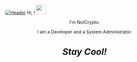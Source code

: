 <!-- Gemaakt door inspiratie van https://github.com/MartinHeinz !-->

[![Header](https://github.com/NotCrypto/NotCrypto/blob/master/assests/sevn.png "Header")](https://github.com)
Hi, ! <img src="https://raw.githubusercontent.com/NotCrypto/NotCrypto/master/assets/wave.gif" width="30px">
<p align='center'>
I'm NotCrypto.
</p>
<p align='center'>
I am a Developer and a System Administrator</a>.</p>

<h1 align='center'><i>Stay Cool!</i></h1>